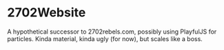 # 2702Website
A hypothetical successor to 2702rebels.com, possibly using PlayfulJS for particles. Kinda material, kinda ugly (for now), but scales like a boss.
